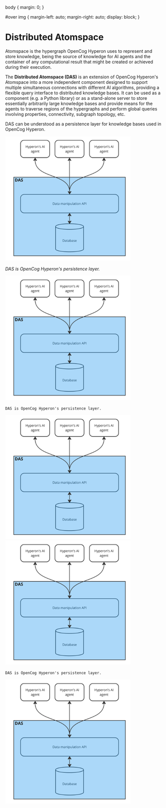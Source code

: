 
body {
  margin: 0;
}

#over img {
  margin-left: auto;
  margin-right: auto;
  display: block;
}

# Distributed Atomspace

Atomspace is the hypergraph OpenCog Hyperon uses to represent and store
knowledge, being the source of knowledge for AI agents and the container of any
computational result that might be created or achieved during their execution.

The __Distributed Atomspace (DAS)__ is an extension of OpenCog Hyperon's
Atomspace into a more independent component designed to support multiple
simultaneous connections with different AI algorithms, providing a flexible
query interface to distributed knowledge bases. It can be used as a component
(e.g. a Python library) or as a stand-alone server to store essentially
arbitrarily large knowledge bases and provide means for the agents to traverse
regions of the hypergraphs and perform global queries involving properties,
connectivity, subgraph topology, etc.

DAS can be understood as a persistence layer for knowledge bases used in
OpenCog Hyperon.


<img src="media/persistence_layer.jpg" width="400"/>

*DAS is OpenCog Hyperon's persistence layer.*


<div align="text-align:center;">
    <img src="media/persistence_layer.jpg" width="400"/>

    DAS is OpenCog Hyperon's persistence layer.
</div>

<div align="text-align:center;">
    <img src="media/persistence_layer.jpg" width="400"/>
</div>

<div align="align:center;">
    <img src="media/persistence_layer.jpg" width="400"/>

    DAS is OpenCog Hyperon's persistence layer.
</div>

<div align="align:center;">
    <img src="media/persistence_layer.jpg" width="400"/>
</div>






